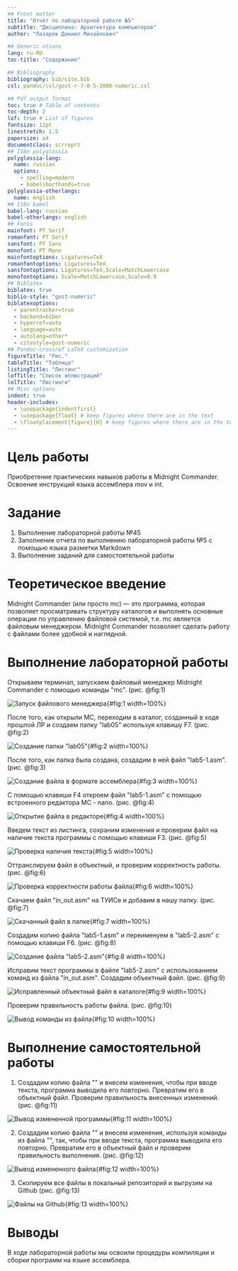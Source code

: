 ```yaml
---
## Front matter
title: "Отчёт по лабораторной работе №5"
subtitle: "Дисциплина: Архитектура компьютеров"
author: "Лазарев Даниил Михайлович"

## Generic otions
lang: ru-RU
toc-title: "Содержание"

## Bibliography
bibliography: bib/cite.bib
csl: pandoc/csl/gost-r-7-0-5-2008-numeric.csl

## Pdf output format
toc: true # Table of contents
toc-depth: 2
lof: true # List of figures
fontsize: 12pt
linestretch: 1.5
papersize: a4
documentclass: scrreprt
## I18n polyglossia
polyglossia-lang:
  name: russian
  options:
	- spelling=modern
	- babelshorthands=true
polyglossia-otherlangs:
  name: english
## I18n babel
babel-lang: russian
babel-otherlangs: english
## Fonts
mainfont: PT Serif
romanfont: PT Serif
sansfont: PT Sans
monofont: PT Mono
mainfontoptions: Ligatures=TeX
romanfontoptions: Ligatures=TeX
sansfontoptions: Ligatures=TeX,Scale=MatchLowercase
monofontoptions: Scale=MatchLowercase,Scale=0.9
## Biblatex
biblatex: true
biblio-style: "gost-numeric"
biblatexoptions:
  - parentracker=true
  - backend=biber
  - hyperref=auto
  - language=auto
  - autolang=other*
  - citestyle=gost-numeric
## Pandoc-crossref LaTeX customization
figureTitle: "Рис."
tableTitle: "Таблица"
listingTitle: "Листинг"
lofTitle: "Список иллюстраций"
lolTitle: "Листинги"
## Misc options
indent: true
header-includes:
  - \usepackage{indentfirst}
  - \usepackage{float} # keep figures where there are in the text
  - \floatplacement{figure}{H} # keep figures where there are in the text
---
```


# Цель работы

Приобретение практических навыков работы в Midnight Commander. Освоение инструкций
языка ассемблера mov и int.

# Задание

1. Выполнение лабораторной работы №45
2. Заполнение отчета по выполнению лабораторной работы №5 с помощью языка разметки Markdown
3. Выполнение заданий для самостоятельной работы

# Теоретическое введение

Midnight Commander (или просто mc) — это программа, которая позволяет просматривать
структуру каталогов и выполнять основные операции по управлению файловой системой,
т.е. mc является файловым менеджером. Midnight Commander позволяет сделать работу с
файлами более удобной и наглядной.

# Выполнение лабораторной работы

  Открываем терминал, запускаем файловый менеджер Midnight Commander с помощью команды "mc". (рис. @fig:1)

![Запуск файлового менеджера](image/1_mc.jpg){#fig:1 width=100%}

  После того, как открыли МС, переходим в каталог, созданный в ходе прошлой ЛР и создаем папку "lab05" используя клавишу F7. (рис. @fig:2)
  
![Создание папки "lab05"](image/2_lab05_created.jpg){#fig:2 width=100%}
  
  После того, как папка была создана, создадим в ней файл "lab5-1.asm".  (рис. @fig:3)
  
![Создание файла в формате ассемблера](image/3_touch.jpg){#fig:3 width=100%}
 
  С помощью клавиши F4 откроем файл "lab5-1.asm" с помощью встроенного редактора МС - nano. (рис. @fig:4)
  
![Открытие файла в редакторе](image/4_f4_nano.jpg){#fig:4 width=100%}
 
  Введем текст из листинга, сохраним изменения и проверим файл на наличие текста программы с помощью клавиши F3. (рис. @fig:5)

![Проверка наличия текста](image/5_f3_check.jpg){#fig:5 width=100%}

  Оттранслируем файл в объектный, и проверим корректность работы. (рис. @fig:6)

![Проверка корректности работы файла](image/6_nasm_fio.jpg){#fig:6 width=100%}

  Скачаем файл "in_out.asm" на ТУИСе и добавим в нашу папку. (рис. @fig:7)

![Скачанный файл в папке](image/7_9and10.jpg){#fig:7 width=100%}

  Создадим копию файла "lab5-1.asm" и переименуем в "lab5-2.asm" с помощью клавиши F6. (рис. @fig:8)

![Создание файла "lab5-2.asm"](image/8_hello.jpg){#fig:8 width=100%}

  Исправим текст программы в файле "lab5-2.asm" с использованием команд из файла "in_out.asm". Создадим объектный файл. (рис. @fig:9)

![Исправленный объектный файл в каталоге](image/9_lab5-2o){#fig:9 width=100%}

  Проверим правильность работы файла. (рис. @fig:10)

![Вывод команды из файла](image/10_lab5-2_output){#fig:10 width=100%}

# Выполнение самостоятельной работы
  
  1. Cоздадим копию файла "" и внесем изменения, чтобы при вводе текста, программа выводила его повторно. Превратим его в объектный файл. Проверим правильность внесенных изменений. (рис. @fig:11)
  
![Вывод измененной программы](image/11_sr_lab5-1.jpg){#fig:11 width=100%}
  
  2. Создадим копию файла "" и внесем изменения, используя команды из файла "", так, чтобы при вводе текста, программа выводила его повторно. Превратим его в объектный файл и проверим правильность выполнения. (рис. @fig:12)

![Вывод измененного файла](image/12_sr_lab5-2.jpg){#fig:12 width=100%} 

  3. Скопируем все файлы в локальный репозиторий и выгрузим на Github (рис. @fig:13)

![Файлы на Github](image/13_files_in_git.jpg){#fig:13 width=100%} 
 
# Выводы

В ходе лабораторной работы мы освоили процедуры компиляции и сборки программ на языке ассемблера.
